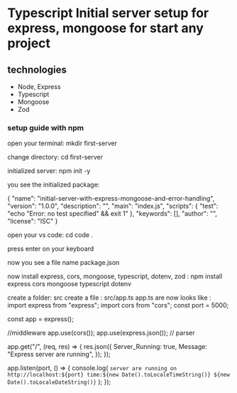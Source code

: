 # Typescript Initial server setup for express, mongoose for start any project

## technologies

- Node, Express
- Typescript
- Mongoose
- Zod

### setup guide with npm

open your terminal: mkdir first-server

change directory: cd first-server

initialized server: npm init -y

you see the initialized package:

{
"name": "initial-server-with-express-mongoose-and-error-handling",
"version": "1.0.0",
"description": "",
"main": "index.js",
"scripts": {
"test": "echo \"Error: no test specified\" && exit 1"
},
"keywords": [],
"author": "",
"license": "ISC"
}

open your vs code: cd code .

press enter on your keyboard

now you see a file name package.json

now install express, cors, mongoose, typescript, dotenv, zod : npm install express cors mongoose typescript dotenv

create a folder: src
create a file : src/app.ts
app.ts are now looks like :
import express from "express";
import cors from "cors";
const port = 5000;

const app = express();

//middleware
app.use(cors());
app.use(express.json()); // parser

app.get("/", (req, res) => {
  res.json({
    Server_Running: true,
    Message: "Express server are running",
  });
});

app.listen(port, () => {
  console.log(
    `server are running on http://localhost:${port} time:${new Date().toLocaleTimeString()} ${new Date().toLocaleDateString()}`
  );
});

